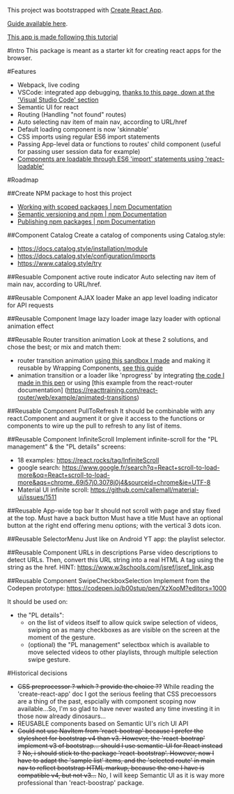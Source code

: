 This project was bootstrapped with [Create React App](https://github.com/facebookincubator/create-react-app).

[Guide available here](https://github.com/facebookincubator/create-react-app/blob/master/packages/react-scripts/template/README.md).

[This app is made following this tutorial](https://serverless-stack.com/chapters/create-a-new-reactjs-app.html)

#Intro
This package is meant as a starter kit for creating react apps for the browser.

#Features
- Webpack, live coding
- VSCode: integrated app debugging, [thanks to this page, down at the 'Visual Studio Code' section](https://github.com/facebookincubator/create-react-app/blob/master/packages/react-scripts/template/README.md)
- Semantic UI for react
- Routing (Handling "not found" routes)
- Auto selecting nav item of main nav, according to URL/href
- Default loading component is now 'skinnable'
- CSS imports using regular ES6 import statements
- Passing App-level data or functions to routes' child component (useful for passing user session data for example)
- [Components are loadable through ES6 'import' statements using 'react-loadable'](https://serverless-stack.com/chapters/code-splitting-in-create-react-app.html#nextsteps)

#Roadmap

##Create NPM package to host this project
 - [Working with scoped packages | npm Documentation](https://docs.npmjs.com/getting-started/scoped-packages)
 - [Semantic versioning and npm | npm Documentation](https://docs.npmjs.com/getting-started/semantic-versioning)
 - [Publishing npm packages | npm Documentation](https://docs.npmjs.com/getting-started/publishing-npm-packages)

##Component Catalog
Create a catalog of components using Catalog.style:

 - https://docs.catalog.style/installation/module
 - https://docs.catalog.style/configuration/imports
 - https://www.catalog.style/try

##Resuable Component active route indicator
Auto selecting nav item of main nav, according to URL/href.

##Reusable Component AJAX loader
Make an app level loading indicator for API requests

##Reusable Component Image lazy loader
image lazy loader with optional animation effect

##Reusable Router transition animation
Look at these 2 solutions, and chose the best; or mix and match them:

 - router transition animation [using this sandbox I made](https://codesandbox.io/s/2484vxj9qy) and making it reusable by Wrapping <Transition> Components, [see this guide](https://github.com/reactjs/react-transition-group/blob/master/Migration.md#wrapping-transition-components)
 - animation transition or a loader like 'nprogress' by integrating [the code I made in this pen](https://codesandbox.io/s/j7y1576lv) or using [this example from the react-router documentation] (https://reacttraining.com/react-router/web/example/animated-transitions)

##Reusable Component PullToRefresh
It should be combinable with any react.Component and augment it or give it access to the functions or components to wire up the pull to refresh to any list of items.

##Reusable Component InfiniteScroll
Implement infinite-scroll for the "PL management" & the "PL details" screens:

 - 18 examples: https://react.rocks/tag/InfiniteScroll
 - google search: https://www.google.fr/search?q=React+scroll-to-load-more&oq=React+scroll-to-load-more&aqs=chrome..69i57j0.3078j0j4&sourceid=chrome&ie=UTF-8
 - Material UI infinite scroll: https://github.com/callemall/material-ui/issues/1511

##Reusable App-wide top bar
It should not scroll with page and stay fixed at the top.
Must have a back button
Must have a title
Must have an optional button at the right end offering menu options; with the vertical 3 dots icon.

##Reusable SelectorMenu
Just like on Android YT app: the playlist selector.

##Reusable Component URLs in descriptions
Parse video descriptions to detect URLs.  Then, convert this URL string into a real HTML A tag using the string as the href.
HINT: https://www.w3schools.com/jsref/jsref_link.asp

##Reusable Component SwipeCheckboxSelection
Implement from the Codepen prototype:
https://codepen.io/b00stup/pen/XzXooM?editors=1000

It should be used on:

 - the "PL details":
    - on the list of videos itself to allow quick swipe selection of videos, swiping on as many checkboxes as are visible on the screen at the moment of the gesture.
    - (optional) the "PL management" selectbox which is available to move selected videos to other playlists, through multiple selection swipe gesture.

#Historical decisions 
 - ~~CSS preprocessor ? which ? provide the choice ??~~  While reading the 'create-react-app' doc I got the serious feeling that CSS precoessors are a thing of the past, espcially with component scoping now available...So, I'm so glad to have never wasted any time investing it in those now already dinosaurs...
 - REUSABLE components based on Semantic UI's rich UI API
 - ~~Could not use NavItem from 'react-bootrap' because I prefer the stylesheet for bootstrap v4 than v3.  However, the 'react-bootrap' implement v3 of bootstrap... should I use semantic-UI for React instead ?~~ ~~No, i should stick to the package 'react-bootstrap'.  However, now I have to adapt the 'sample list' items, and the 'selected route' in main nav to reflect bootstrap HTML markup, because the one I have is compatible v4, but not v3...~~ No, I will keep Semantic UI as it is way more professional than 'react-boostrap' package.
